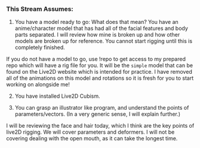 ### This Stream Assumes:

1. You have a model ready to go:
  What does that mean? You have an anime/character model that has had all
  of the facial features and body parts separated. I will review how mine is
  broken up and how other models are broken up for reference. You cannot start
  rigging until this is completely finished.

  If you do not have a model to go, use !repo to get access to my prepared
  repo which will have a rig file for you. It will be the `simple` model
  that can be found on the Live2D website which is intended for practice. I have removed
  all of the animations on this model and rotations so it is fresh for you to start working on
  alongside me!

2. You have installed Live2D Cubism.

3. You can grasp an illustrator like program, and understand the points of parameters/vectors.
(In a very generic sense, I will explain further.)

I will be reviewing the face and hair today, which I think are the key points of
live2D rigging. We will cover parameters and deformers. I will not be covering dealing with the
open mouth, as it can take the longest time. 
